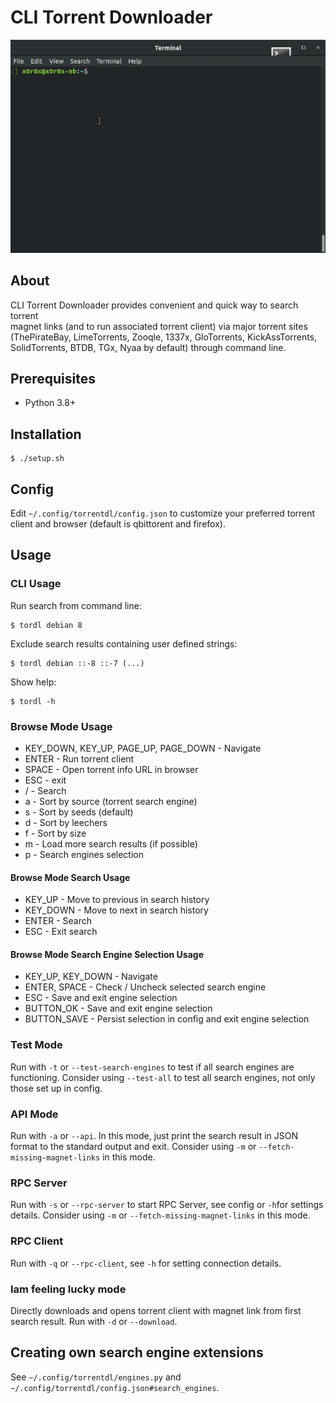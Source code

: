 # CLI Torrent Downloader

<img src="./img/tordl.gif" width="732">

## About
CLI Torrent Downloader provides convenient and quick way to search torrent  
magnet links (and to run associated torrent client) via major torrent sites 
(ThePirateBay, LimeTorrents, Zooqle, 1337x, GloTorrents, KickAssTorrents, 
SolidTorrents, BTDB, TGx, Nyaa by default) through command line.

## Prerequisites
* Python 3.8+

## Installation   

    $ ./setup.sh

## Config
Edit `~/.config/torrentdl/config.json` to customize your preferred torrent 
client and 
browser (default is qbittorent and firefox).

## Usage

### CLI Usage
Run search from command line:

    $ tordl debian 8

Exclude search results containing user defined strings:

    $ tordl debian ::-8 ::-7 (...)

Show help:

    $ tordl -h

### Browse Mode Usage
* KEY_DOWN, KEY_UP, PAGE_UP, PAGE_DOWN - Navigate
* ENTER - Run torrent client
* SPACE - Open torrent info URL in browser
* ESC - exit
* / - Search
* a - Sort by source (torrent search engine) 
* s - Sort by seeds (default)
* d - Sort by leechers 
* f - Sort by size
* m - Load more search results (if possible)
* p - Search engines selection

#### Browse Mode Search Usage
* KEY_UP - Move to previous in search history
* KEY_DOWN - Move to next in search history
* ENTER - Search
* ESC - Exit search

#### Browse Mode Search Engine Selection Usage
* KEY_UP, KEY_DOWN - Navigate
* ENTER, SPACE - Check / Uncheck selected search engine
* ESC - Save and exit engine selection
* BUTTON_OK - Save and exit engine selection
* BUTTON_SAVE - Persist selection in config and exit engine selection

### Test Mode
Run with `-t` or `--test-search-engines` to test if all search engines are 
functioning. Consider using `--test-all` to test all search engines, not only
those set up in config.

### API Mode
Run with `-a` or `--api`. In this mode, just print the search result in JSON
format to the standard output and exit. Consider using `-m` or 
`--fetch-missing-magnet-links` in this mode.

### RPC Server
Run with `-s` or `--rpc-server` to start RPC Server, see config or `-h`for
settings details. Consider using `-m` or `--fetch-missing-magnet-links` in this
mode.

### RPC Client
Run with `-q` or `--rpc-client`, see `-h` for setting connection details.

### Iam feeling lucky mode
Directly downloads and opens torrent client with magnet link from first search
result. Run with `-d` or `--download`.

## Creating own search engine extensions
See `~/.config/torrentdl/engines.py` and 
`~/.config/torrentdl/config.json#search_engines`.
